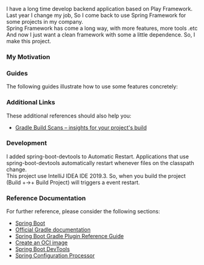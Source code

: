 I have a long time develop backend application based on Play Framework.  
Last year I change my job, So I come back to use Spring Framework for some projects in my company.   
Spring Framework has come a long way, with more features, more tools .etc  
And now I just want a clean framework with some a little dependence. 
So, I make this project.


### My Motivation

### Guides
The following guides illustrate how to use some features concretely:


### Additional Links
These additional references should also help you:

* [Gradle Build Scans – insights for your project's build](https://scans.gradle.com#gradle)


### Development

I added spring-boot-devtools to Automatic Restart. Applications that use spring-boot-devtools automatically restart whenever files on the classpath change.   
This project use IntelliJ IDEA IDE 2019.3. So, when you build the project (Build +→+ Build Project) will triggers a event restart.

### Reference Documentation
For further reference, please consider the following sections:

* [Spring Boot](https://docs.spring.io/spring-boot/docs/current/reference/htmlsingle/)
* [Official Gradle documentation](https://docs.gradle.org)
* [Spring Boot Gradle Plugin Reference Guide](https://docs.spring.io/spring-boot/docs/2.3.0.M3/gradle-plugin/reference/html/)
* [Create an OCI image](https://docs.spring.io/spring-boot/docs/2.3.0.M3/gradle-plugin/reference/html/#build-image)
* [Spring Boot DevTools](https://docs.spring.io/spring-boot/docs/2.2.6.RELEASE/reference/htmlsingle/#using-boot-devtools)
* [Spring Configuration Processor](https://docs.spring.io/spring-boot/docs/2.2.6.RELEASE/reference/htmlsingle/#configuration-metadata-annotation-processor)
